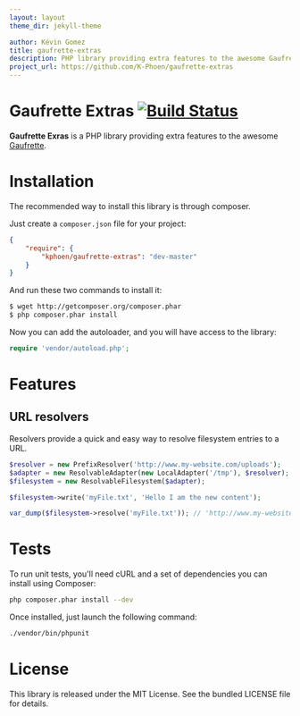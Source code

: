 ```yaml
---
layout: layout
theme_dir: jekyll-theme

author: Kévin Gomez
title: gaufrette-extras
description: PHP library providing extra features to the awesome Gaufrette
project_url: https://github.com/K-Phoen/gaufrette-extras
---
```


Gaufrette Extras [![Build Status](https://travis-ci.org/K-Phoen/gaufrette-extras.png?branch=master)](https://travis-ci.org/K-Phoen/gaufrette-extras)
=========================

**Gaufrette Exras** is a PHP library providing extra features to the awesome
[Gaufrette](https://github.com/KnpLabs/Gaufrette).


Installation
============

The recommended way to install this library is through composer.

Just create a `composer.json` file for your project:

```json
{
    "require": {
        "kphoen/gaufrette-extras": "dev-master"
    }
}
```

And run these two commands to install it:

```bash
$ wget http://getcomposer.org/composer.phar
$ php composer.phar install
```


Now you can add the autoloader, and you will have access to the library:

```php
require 'vendor/autoload.php';
```


Features
========

URL resolvers
-------------

Resolvers provide a quick and easy way to resolve filesystem entries to a URL.

```php
$resolver = new PrefixResolver('http://www.my-website.com/uploads');
$adapter = new ResolvableAdapter(new LocalAdapter('/tmp'), $resolver);
$filesystem = new ResolvableFilesystem($adapter);

$filesystem->write('myFile.txt', 'Hello I am the new content');

var_dump($filesystem->resolve('myFile.txt')); // 'http://www.my-website.com/uploads/myFile.txt'
```


Tests
=====

To run unit tests, you'll need cURL and a set of dependencies you can install
using Composer:

```bash
php composer.phar install --dev
```

Once installed, just launch the following command:

```bash
./vendor/bin/phpunit
```


License
=======

This library is released under the MIT License. See the bundled LICENSE file
for details.
